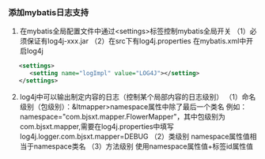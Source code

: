 ### 添加mybatis日志支持
1. 在mybatis全局配置文件中通过&lt;settings&gt;标签控制mybatis全局开关
（1）必须保证有log4j-xxx.jar
（2）在src下有log4j.properties
在mybatis.xml中开启log4j
```xml
   <settings>
      <setting name="logImpl" value="LOG4J"></setting>
   </settings>
```
2. log4j中可以输出制定内容的日志（控制某个局部内容的日志级别）
（1）命名级别（包级别）：&ltmapper&gt;namespace属性中除了最后一个类名
例如：namespace="com.bjsxt.mapper.FlowerMapper"，其中包级别为com.bjsxt.mapper,需要在log4j.properties中填写
log4j.logger.com.bjsxt.mapper=DEBUG
（2）类级别
namespace属性值相当于namespace类名
（3）方法级别
使用namespace属性值+标签id属性值
